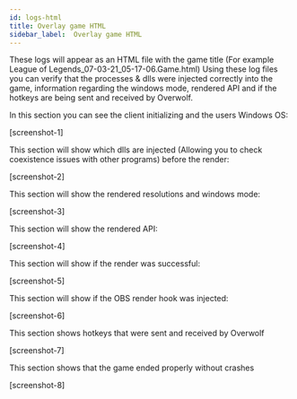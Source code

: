 ```yaml
---
id: logs-html
title: Overlay game HTML
sidebar_label:  Overlay game HTML
---
```


These logs will appear as an HTML file with the game title (For example League of Legends_07-03-21_05-17-06.Game.html) Using these log files you can verify that the processes & dlls were injected correctly into the game, information regarding the windows mode, rendered API and if the hotkeys are being sent and received by Overwolf.

In this section you can see the client initializing and the users Windows OS:

[screenshot-1]

This section will show which dlls are injected (Allowing you to check coexistence issues with other programs) before the render:

[screenshot-2]

This section will show the rendered resolutions and windows mode:

[screenshot-3]

This section will show the rendered API:

[screenshot-4]

This section will show if the render was successful:

[screenshot-5]

This section will show if the OBS render hook was injected: 

[screenshot-6]

This section shows hotkeys that were sent and received by Overwolf 

[screenshot-7]

This section shows that the game ended properly without crashes

[screenshot-8]

